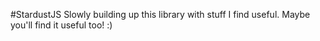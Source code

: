 #StardustJS
Slowly building up this library with stuff I find useful. Maybe you'll find it useful too! :)
